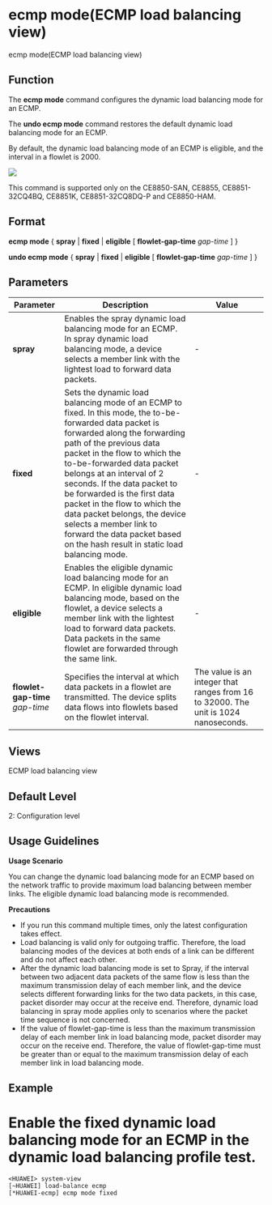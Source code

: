 ecmp mode(ECMP load balancing view)
===================================

ecmp mode(ECMP load balancing view)

Function
--------



The **ecmp mode** command configures the dynamic load balancing mode for an ECMP.

The **undo ecmp mode** command restores the default dynamic load balancing mode for an ECMP.



By default, the dynamic load balancing mode of an ECMP is eligible, and the interval in a flowlet is 2000.

![](../public_sys-resources/note_3.0-en-us.png) 

This command is supported only on the CE8850-SAN, CE8855, CE8851-32CQ4BQ, CE8851K, CE8851-32CQ8DQ-P and CE8850-HAM.



Format
------

**ecmp mode** { **spray** | **fixed** | **eligible** [ **flowlet-gap-time** *gap-time* ] }

**undo ecmp mode** { **spray** | **fixed** | **eligible** [ **flowlet-gap-time** *gap-time* ] }


Parameters
----------

| Parameter | Description | Value |
| --- | --- | --- |
| **spray** | Enables the spray dynamic load balancing mode for an ECMP.  In spray dynamic load balancing mode, a device selects a member link with the lightest load to forward data packets. | - |
| **fixed** | Sets the dynamic load balancing mode of an ECMP to fixed.  In this mode, the to-be-forwarded data packet is forwarded along the forwarding path of the previous data packet in the flow to which the to-be-forwarded data packet belongs at an interval of 2 seconds. If the data packet to be forwarded is the first data packet in the flow to which the data packet belongs, the device selects a member link to forward the data packet based on the hash result in static load balancing mode. | - |
| **eligible** | Enables the eligible dynamic load balancing mode for an ECMP.  In eligible dynamic load balancing mode, based on the flowlet, a device selects a member link with the lightest load to forward data packets. Data packets in the same flowlet are forwarded through the same link. | - |
| **flowlet-gap-time** *gap-time* | Specifies the interval at which data packets in a flowlet are transmitted. The device splits data flows into flowlets based on the flowlet interval. | The value is an integer that ranges from 16 to 32000. The unit is 1024 nanoseconds. |



Views
-----

ECMP load balancing view


Default Level
-------------

2: Configuration level


Usage Guidelines
----------------

**Usage Scenario**

You can change the dynamic load balancing mode for an ECMP based on the network traffic to provide maximum load balancing between member links. The eligible dynamic load balancing mode is recommended.

**Precautions**

* If you run this command multiple times, only the latest configuration takes effect.
* Load balancing is valid only for outgoing traffic. Therefore, the load balancing modes of the devices at both ends of a link can be different and do not affect each other.
* After the dynamic load balancing mode is set to Spray, if the interval between two adjacent data packets of the same flow is less than the maximum transmission delay of each member link, and the device selects different forwarding links for the two data packets, in this case, packet disorder may occur at the receive end. Therefore, dynamic load balancing in spray mode applies only to scenarios where the packet time sequence is not concerned.
* If the value of flowlet-gap-time is less than the maximum transmission delay of each member link in load balancing mode, packet disorder may occur on the receive end. Therefore, the value of flowlet-gap-time must be greater than or equal to the maximum transmission delay of each member link in load balancing mode.

Example
-------

# Enable the fixed dynamic load balancing mode for an ECMP in the dynamic load balancing profile test.
```
<HUAWEI> system-view
[~HUAWEI] load-balance ecmp
[*HUAWEI-ecmp] ecmp mode fixed

```